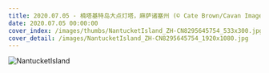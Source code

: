 ```yaml
---
title: 2020.07.05 - 楠塔基特岛大点灯塔，麻萨诸塞州 (© Cate Brown/Cavan Images)
date: 2020.07.05 00:00:00
cover_index: /images/thumbs/NantucketIsland_ZH-CN8295645754_533x300.jpg
cover_detail: /images/NantucketIsland_ZH-CN8295645754_1920x1080.jpg
---
```


![NantucketIsland](/images/NantucketIsland_ZH-CN8295645754_1920x1080.jpg)
